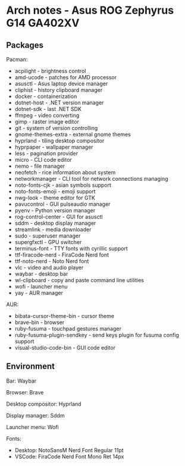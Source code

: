 # Arch notes - Asus ROG Zephyrus G14 GA402XV

## Packages

Pacman:

* acpilight - brightness control
* amd-ucode - patches for AMD processor
* asusctl - Asus laptop device manager
* cliphist - history clipboard manager
* docker - containerization
* dotnet-host - .NET version manager
* dotnet-sdk - last .NET SDK
* ffmpeg - video converting
* gimp - raster image editor
* git - system of version controlling
* gnome-themes-extra - external gnome themes
* hyprland - tiling desktop compositor
* hyprpaper - wallpaper manager
* less - pagination provider
* micro - CLI code editor
* nemo - file manager
* neofetch - rice information about system
* networkmanager - CLI tool for network connections managing
* noto-fonts-cjk - asian symbols support
* noto-fonts-emoji - emoji support
* nwg-look - theme editor for GTK
* pavucontrol - GUI pulseaudio manager
* pyenv - Python version manager
* rog-control-center - GUI for asusctl
* sddm - desktop display manager
* streamlink - media downloader
* sudo - superuser manager
* supergfxctl - GPU switcher
* terminus-font - TTY fonts with cyrillic support
* ttf-firacode-nerd - FiraCode Nerd font
* ttf-noto-nerd - Noto Nerd font
* vlc - video and audio player
* waybar - desktop bar
* wl-clipboard - copy and paste command line utilities
* wofi - launcher menu
* yay - AUR manager

AUR:

* bibata-cursor-theme-bin - cursor theme
* brave-bin - browser
* ruby-fusuma - touchpad gestures manager
* ruby-fusuma-plugin-sendkey - send keys plugin for fusuma config support
* visual-studio-code-bin - GUI code editor

## Environment

Bar: Waybar

Browser: Brave

Desktop compositor: Hyprland

Display manager: Sddm

Launcher menu: Wofi

Fonts:

* Desktop: NotoSansM Nerd Font Regular 11pt
* VSCode: FiraCode Nerd Font Mono Ret 14px
